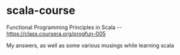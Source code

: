 scala-course
============

Functional Programming Principles in Scala -- https://class.coursera.org/progfun-005

My answers, as well as some various musings while learning scala
